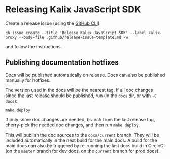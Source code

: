 # Releasing Kalix JavaScript SDK

Create a release issue (using the [GitHub CLI](https://cli.github.com/))

```
gh issue create --title 'Release Kalix JavaScript SDK' --label kalix-proxy --body-file .github/release-issue-template.md -w
````

and follow the instructions.


## Publishing documentation hotfixes

Docs will be published automatically on release. Docs can also be published manually for hotfixes.

The version used in the docs will be the nearest tag. If all doc changes since the last release should be published, run (in the `docs` dir, or with `-C docs`):

```
make deploy
```

If only some doc changes are needed, branch from the last release tag, cherry-pick the needed doc changes, and then run `make deploy`.

This will publish the doc sources to the `docs/current` branch. They will be included automatically in the next build for the main docs. A build for the main docs can also be triggered by re-running the last docs build in CircleCI (on the `master` branch for dev docs, on the `current` branch for prod docs).
